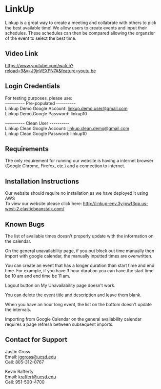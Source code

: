 # LinkUp
Linkup is a great way to create a meeting and collabrate with others to pick the best available time!
We allow users to create events and input their schedules. These schedules can then be compared allowing 
the organzier of the event to select the best time. 

## Video Link
https://www.youtube.com/watch?reload=9&v=J9jnVEXFN7A&feature=youtu.be

## Login Credentials
For testing purposes, please use:\
  ---------- Pre-populated ----------\
  Linkup Demo Google Account: linkup.demo.user@gmail.com\
  Linkup Demo Google Password: linkup10
  
  ---------- Clean User ----------\
  Linkup Clean Google Account: linkup.clean.demo@gmail.com\
  Linkup Clean Google Password: linkup10
  
## Requirements
The only requirement for running our website is having a internet browser (Google Chrome, Firefox, etc.) and 
a connection to internet.

## Installation Instructions 
Our website should require no installation as we have deployed it using AWS\
To view our website please click here: http://linkup-env.3yijpwf3qp.us-west-2.elasticbeanstalk.com/

## Known Bugs
The list of available times doesn't properly update with the information on the calendar.

On the general unavailability page, if you put block out time manually then import with google calendar,
the manually inputted times are overwritten. 

You can create an event that has a longer duration than start time and end time. For example, if you have 3 hour duration you can have the start time be 10 am and end time be 11 am. 

Logout button on My Unavailability page doesn't work. 

You can delete the event title and description and leave them blank. 

When you have an hour long event, the list on the bottom doesn't update the intervals.

Importing from Google Calendar on the general availability calendar requires a page refresh between subsequent imports.
## Contact for Support
Justin Gross\
  Email: jggross@ucsd.edu\
  Cell: 805-312-0767
  
Kevin Rafferty\
  Email: kraffert@ucsd.edu\
  Cell: 951-500-4700
 


